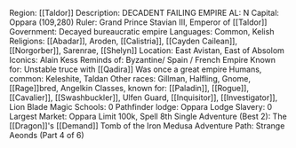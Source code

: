 Region: [[Taldor]]
Description: DECADENT FAILING
EMPIRE
AL: N
Capital: Oppara 
(109,280)
Ruler: Grand Prince Stavian III, 
Emperor of [[Taldor]]
Government: Decayed 
bureaucratic empire
Languages: Common, Kelish
Religions: [[Abadar]], Aroden, [[Calistria]], [[Cayden Cailean]], 
[[Norgorber]], Sarenrae, [[Shelyn]]
Location: East Avistan, 
East of Absolom
Iconics: Alain
Kess
Reminds of: Byzantine/ Spain
/ French Empire
Known for: Unstable truce with [[Qadira]]
Was once a great empire
Humans, common: Keleshite, Taldan
Other races: Gillman, Halfling, Gnome, [[Rage]]bred, 
Angelkin
Classes, known for: [[Paladin]], [[Rogue]], [[Cavalier]], [[Swashbuckler]], Ulfen Guard, 
[[Inquisitor]], [[Investigator]], Lion Blade
Magic Schools: 0
Pathfinder lodge: Oppara Lodge
Slavery: 0
Largest Market: Oppara
Limit 100k, Spell 8th
Single Adventure (Best 2): The [[Dragon]]'s [[Demand]]
Tomb of the Iron Medusa
Adventure Path: Strange Aeonds (Part 4 of 6)
